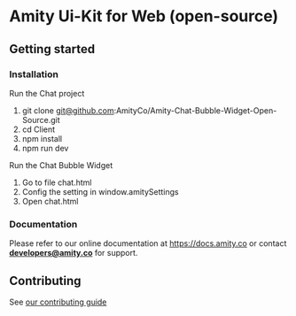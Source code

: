 # Amity Ui-Kit for Web (open-source)

## Getting started

### Installation

Run the Chat project

1. git clone git@github.com:AmityCo/Amity-Chat-Bubble-Widget-Open-Source.git
2. cd Client
3. npm install
4. npm run dev

Run the Chat Bubble Widget

1. Go to file chat.html
2. Config the setting in window.amitySettings 
3. Open chat.html

### Documentation

Please refer to our online documentation at https://docs.amity.co or contact **developers@amity.co** for support.

## Contributing

See [our contributing guide](https://github.com/EkoCommunications/AmityUiKitWeb/blob/develop/CONTRIBUTING.md)
